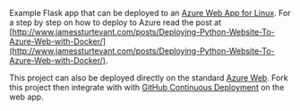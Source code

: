 Example Flask app that can be deployed to an [Azure Web App for Linux](https://azure.microsoft.com/en-us/marketplace/partners/microsoft/appsvclinux/).  For a step by step on how to deploy to Azure read the post at [http://www.jamessturtevant.com/posts/Deploying-Python-Website-To-Azure-Web-with-Docker/](http://www.jamessturtevant.com/posts/Deploying-Python-Website-To-Azure-Web-with-Docker/).

This project can also be deployed directly on the standard [Azure Web](https://azure.microsoft.com/en-us/services/app-service/web/). Fork this project then integrate with with [GitHub Continuous Deployment](https://docs.microsoft.com/en-us/azure/app-service-web/app-service-continuous-deployment) on the web app.
